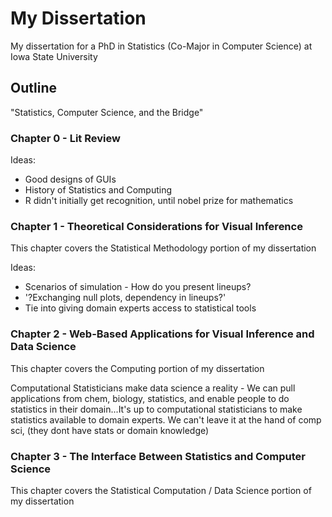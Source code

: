 # My Dissertation
My dissertation for a PhD in Statistics (Co-Major in Computer Science) at Iowa State University

## Outline

"Statistics, Computer Science, and the Bridge"

### Chapter 0 - Lit Review

Ideas:

* Good designs of GUIs
* History of Statistics and Computing
* R didn't initially get recognition, until nobel prize for mathematics

### Chapter 1 - Theoretical Considerations for Visual Inference
This chapter covers the Statistical Methodology portion of my dissertation

Ideas:

* Scenarios of simulation - How do you present lineups?
* '?Exchanging null plots, dependency in lineups?'
* Tie into giving domain experts access to statistical tools

### Chapter 2 - Web-Based Applications for Visual Inference and Data Science
This chapter covers the Computing portion of my dissertation

Computational Statisticians make data science a reality - We can pull applications from chem, biology, statistics, and enable people to do statistics in their domain...It's up to computational statisticians to make statistics available to domain experts. We can't leave it at the hand of comp sci, (they dont have stats or domain knowledge)

### Chapter 3 - The Interface Between Statistics and Computer Science
This chapter covers the Statistical Computation / Data Science portion of my dissertation

